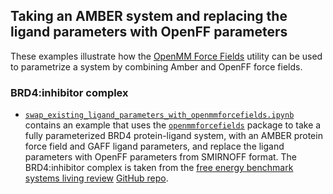 ## Taking an AMBER system and replacing the ligand parameters with OpenFF parameters

These examples illustrate how the [OpenMM Force Fields](http://github.com/openmm/openmmforcefields) utility can be used to parametrize a system by combining Amber and OpenFF force fields.

### BRD4:inhibitor complex


* [`swap_existing_ligand_parameters_with_openmmforcefields.ipynb`](swap_existing_ligand_parameters_with_openmmforcefields.ipynb) contains an example that uses the [`openmmforcefields`](http://github.com/openmm/openmmforcefields) package to take a fully parameterized BRD4 protein-ligand system, with an AMBER protein force field and GAFF ligand parameters, and replace the ligand parameters with OpenFF parameters from SMIRNOFF format. The BRD4:inhibitor complex is taken from the [free energy benchmark systems living review](https://www.annualreviews.org/doi/abs/10.1146/annurev-biophys-070816-033654) [GitHub repo](https://github.com/MobleyLab/benchmarksets/tree/master/input_files/BRD4).
